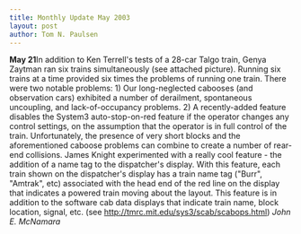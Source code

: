 ```yaml
---
title: Monthly Update May 2003 
layout: post
author: Tom N. Paulsen
---
```




 **May 21**In addition to Ken Terrell's tests of a 28\-car Talgo train, Genya Zaytman ran six trains simultaneously (see attached picture). Running six trains at a time provided six times the problems of running one train. There were two notable problems:  1\) Our long\-neglected cabooses (and observation cars) exhibited a number of derailment, spontaneous uncoupling, and lack\-of\-occupancy problems. 2\) A recently\-added feature disables the System3 auto\-stop\-on\-red feature if the operator changes any control settings, on the assumption that the operator is in full control of the train. Unfortunately, the presence of very short blocks and the aforementioned caboose problems can combine to create a number of rear\-end collisions.  James Knight experimented with a really cool feature \- the addition of a name tag to the dispatcher's display. With this feature, each train shown on the dispatcher's display has a train name tag ("Burr", "Amtrak", etc) associated with the head end of the red line on the display that indicates a powered train moving about the layout. This feature is in addition to the software cab data displays that indicate train name, block location, signal, etc. (see http://tmrc.mit.edu/sys3/scab/scabops.html)  *John E. McNamara*  